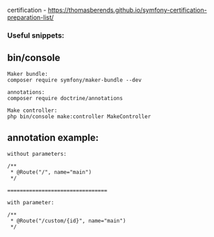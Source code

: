 certification - https://thomasberends.github.io/symfony-certification-preparation-list/

### Useful snippets:

## bin/console

```
Maker bundle:
composer require symfony/maker-bundle --dev

annotations:
composer require doctrine/annotations

Make controller:
php bin/console make:controller MakeController

```

## annotation example:

```
without parameters:

/**
 * @Route("/", name="main")
 */

================================

with parameter:

/**
 * @Route("/custom/{id}", name="main")
 */

```
